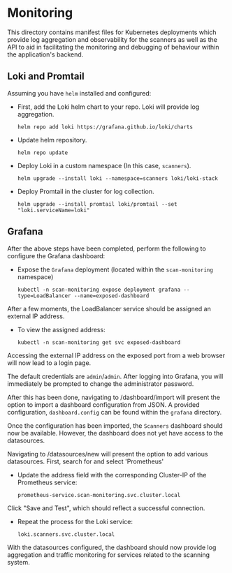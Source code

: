 # Monitoring

This directory contains manifest files for Kubernetes deployments which provide log aggregation and observability for the scanners as well as the API to aid in facilitating the monitoring and debugging of behaviour within the application's backend.

## Loki and Promtail

Assuming you have `helm` installed and configured:

- First, add the Loki helm chart to your repo. Loki will provide log aggregation.

  `helm repo add loki https://grafana.github.io/loki/charts`

- Update helm repository.

  `helm repo update`

- Deploy Loki in a custom namespace (In this case, `scanners`).

  `helm upgrade --install loki --namespace=scanners loki/loki-stack`

- Deploy Promtail in the cluster for log collection.

  `helm upgrade --install promtail loki/promtail --set "loki.serviceName=loki"`

## Grafana

After the above steps have been completed, perform the following to configure the Grafana dashboard:

- Expose the `Grafana` deployment (located within the `scan-monitoring` namespace)

  `kubectl -n scan-monitoring expose deployment grafana --type=LoadBalancer --name=exposed-dashboard`

After a few moments, the LoadBalancer service should be assigned an external IP address.

- To view the assigned address:

  `kubectl -n scan-monitoring get svc exposed-dashboard`

Accessing the external IP address on the exposed port from a web browser will now lead to a login page.

The default credentials are `admin`/`admin`. After logging into Grafana, you will immediately be prompted to change the administrator password.

After this has been done, navigating to /dashboard/import will present the option to import a dashboard configuration from JSON. A provided configuration, `dashboard.config` can be found within the `grafana` directory.

Once the configuration has been imported, the `Scanners` dashboard should now be available. However, the dashboard does not yet have access to the datasources.

Navigating to /datasources/new will present the option to add various datasources. First, search for and select 'Prometheus'

- Update the address field with the corresponding Cluster-IP of the Prometheus service:

  `prometheus-service.scan-monitoring.svc.cluster.local`

Click "Save and Test", which should reflect a successful connection.

- Repeat the process for the Loki service:

  `loki.scanners.svc.cluster.local`

With the datasources configured, the dashboard should now provide log aggregation and traffic monitoring for services related to the scanning system.

